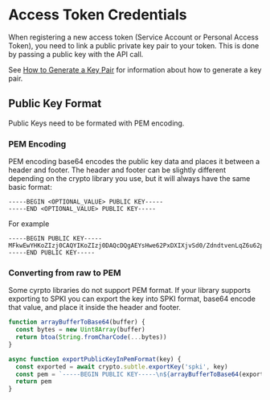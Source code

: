 # Access Token Credentials
When registering a new access token (Service Account or Personal Access Token), you need to link a public private key pair to your token. This is done by passing a public key with the API call.

See [How to Generate a Key Pair](../../authentication/README.md#how-to-generate-a-key-pair) for information about how to generate a key pair.

## Public Key Format
Public Keys need to be formated with PEM encoding.

### PEM Encoding
PEM encoding base64 encodes the public key data and places it between a header and footer. The header and footer can be slightly different depending on the crypto library you use, but it will always have the same basic format:

```
-----BEGIN <OPTIONAL_VALUE> PUBLIC KEY-----
-----END <OPTIONAL_VALUE> PUBLIC KEY-----
```

For example
```
-----BEGIN PUBLIC KEY-----
MFkwEwYHKoZIzj0CAQYIKoZIzj0DAQcDQgAEYsHwe62PxDXIXjvSd0/ZdndtvenLqZ6u62pp2/SejCs4NuJ5fOCsUDzqFXxBNJpA9CkFnqASaKP9n4N3XgQ1mQ==
-----END PUBLIC KEY-----
```

### Converting from raw to PEM
Some cyrpto libraries do not support PEM format. If your library supports exporting to SPKI you can export the key into SPKI format, base64 encode that value, and place it inside the header and footer.

```javascript
function arrayBufferToBase64(buffer) {
  const bytes = new Uint8Array(buffer)
  return btoa(String.fromCharCode(...bytes))
}

async function exportPublicKeyInPemFormat(key) {
  const exported = await crypto.subtle.exportKey('spki', key)
  const pem = `-----BEGIN PUBLIC KEY-----\n${arrayBufferToBase64(exported)}\n-----END PUBLIC KEY-----`
  return pem
}
```
